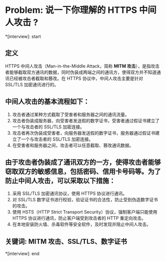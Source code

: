 # Problem: 说一下你理解的 HTTPS 中间人攻击 ?

*[interview]: start
## 定义
HTTPS 中间人攻击（Man-in-the-Middle Attack，简称 **MITM 攻击**），是指攻击者能够截取双方通讯的数据，同时伪装成两端之间的通讯方，使得双方并不知道通讯已经被攻击者截取和篡改。在 HTTPS 协议中，中间人攻击主要是针对 SSL/TLS 加密通讯进行的。

## 中间人攻击的基本流程如下：
1. 攻击者通过某种方式截取了受害者和服务器之间的通讯流量。
2. 攻击者伪装成服务器，向受害者发送假的数字证书，受害者通过假证书建立了一个与攻击者的 SSL/TLS 加密连接。
3. 攻击者再次伪装成受害者，向服务器发送假的数字证书，服务器通过假证书建立了一个与攻击者的 SSL/TLS 加密连接。
4. 在受害者和服务器之间，攻击者可以任意截取、篡改通讯数据。

## 由于攻击者伪装成了通讯双方的一方，使得攻击者能够窃取双方的敏感信息，包括密码、信用卡号码等。为了防止中间人攻击，可以采取以下措施：
1. 采用 SSL/TLS 加密通讯协议，使用 HTTPS 协议进行通讯。
2. 对 SSL/TLS 数字证书进行校验，验证证书的合法性，防止受到伪造数字证书的攻击。
3. 使用 HSTS（HTTP Strict Transport Security）协议，强制客户端只能使用 HTTPS 协议进行通讯，防止客户端受到攻击者的 HTTP 重定向攻击。
4. 在本地安装防火墙、杀毒软件等安全软件，及时发现并阻止中间人攻击。

## 关键词: MITM 攻击、SSL/TLS、数字证书
*[interview]: end
